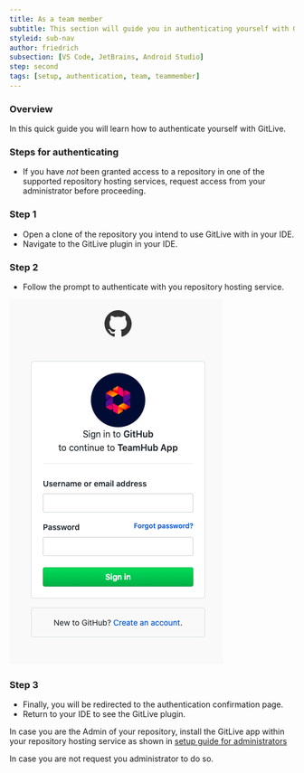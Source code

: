 ```yaml
---
title: As a team member
subtitle: This section will guide you in authenticating yourself with GitLive.
styleid: sub-nav
author: friedrich
subsection: [VS Code, JetBrains, Android Studio]
step: second
tags: [setup, authentication, team, teammember]
---
```


### Overview

In this quick guide you will learn how to authenticate yourself with GitLive.

### Steps for authenticating

* If you have _not_ been granted access to a repository in one of the supported repository hosting services, request access from your administrator before proceeding.

### Step 1

* Open a clone of the repository you intend to use GitLive with in your IDE.
* Navigate to the GitLive plugin in your IDE.

### Step 2

* Follow the prompt to authenticate with you repository hosting service.

![Sign in to Git](/uploads/git-signin.png "Grant Access to GitLive")

### Step 3

* Finally, you will be redirected to the authentication confirmation page.
* Return to your IDE to see the GitLive plugin.

In case you are the Admin of your repository, install the GitLive app within your repository hosting service as shown in [setup guide for administrators](/docs/admin)

In case you are not request you administrator to do so.
